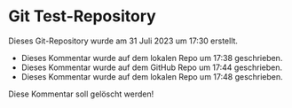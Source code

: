 # Git Test-Repository

Dieses Git-Repository wurde am 31 Juli 2023 um 17:30 erstellt.

- Dieses Kommentar wurde auf dem lokalen Repo um 17:38 geschrieben.
- Dieses Kommentar wurde auf dem GitHub Repo um 17:44 geschrieben.
- Dieses Kommentar wurde auf dem lokalen Repo um 17:48 geschrieben.

Diese Kommentar soll gelöscht werden!

